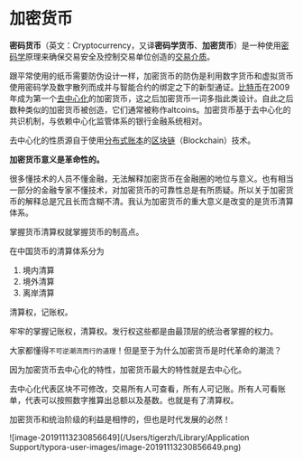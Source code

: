 # 加密货币

**密码货币**（英文：Cryptocurrency，又译**密码学货币**、**加密货币**）是一种使用[密码学](https://zh.wikipedia.org/wiki/密碼學)原理来确保交易安全及控制交易单位创造的[交易介质](https://zh.wikipedia.org/wiki/交易媒介)。

跟平常使用的纸币需要防伪设计一样，加密货币的防伪是利用数字货币和虚拟货币使用密码学及数字散列而成并与智能合约的绑定之下的新型通证。[比特币](https://zh.wikipedia.org/wiki/比特币)在2009年成为第一个[去中心化](https://zh.wikipedia.org/wiki/去中心化)的加密货币，这之后加密货币一词多指此类设计。自此之后数种类似的加密货币被创造，它们通常被称作altcoins。加密货币基于去中心化的共识机制，与依赖中心化监管体系的银行金融系统相对。

去中心化的性质源自于使用[分布式账本](https://zh.wikipedia.org/wiki/分散式賬本)的[区块链](https://zh.wikipedia.org/wiki/区块链)（Blockchain）技术。

**加密货币意义是革命性的。**

很多懂技术的人员不懂金融，无法解释加密货币在金融圈的地位与意义。也有相当一部分的金融专家不懂技术，对加密货币的可靠性总是有所质疑。所以关于加密货币的解释总是冗且长而含糊不清。我认为加密货币的重大意义是改变的是货币清算体系。

掌握货币清算权就掌握货币的制高点。

在中国货币的清算体系分为

1. 境内清算
2. 境外清算
3. 离岸清算

清算权，记账权。

牢牢的掌握记账权，清算权。发行权这些都是由最顶层的统治者掌握的权力。

大家都懂得`不可逆潮流而行的道理`！但是至于为什么加密货币是时代革命的潮流？

因为加密货币去中心化的特性，加密货币最大的特性就是去中心化。

去中心化代表区块不可修改，交易所有人可查看，所有人可记账。所有人可看账单，代表可以按照数字推算出总额以及基数。也就是有了清算权。

加密货币和统治阶级的利益是相悖的，但也是时代发展的必然！



![image-20191113230856649](/Users/tigerzh/Library/Application Support/typora-user-images/image-20191113230856649.png)